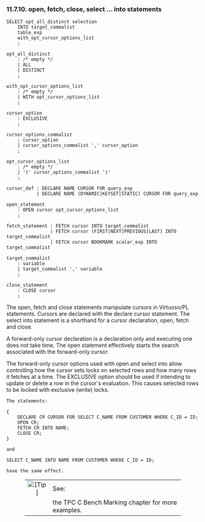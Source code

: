 <div id="openfetchetcintostmts" class="section">

<div class="titlepage">

<div>

<div>

### 11.7.10. open, fetch, close, select ... into statements

</div>

</div>

</div>

``` programlisting
SELECT opt_all_distinct selection
    INTO target_commalist
    table_exp
    with_opt_cursor_options_list
    ;

opt_all_distinct
    : /* empty */
    | ALL
    | DISTINCT
    ;

with_opt_cursor_options_list
    : /* empty */
    | WITH opt_cursor_options_list
    ;

cursor_option
    : EXCLUSIVE
    ;

cursor_options_commalist
    : cursor_option
    | cursor_options_commalist ',' cursor_option
    ;

opt_cursor_options_list
    : /* empty */
    | '(' cursor_options_commalist ')'
    ;

cursor_def : DECLARE NAME CURSOR FOR query_exp
           | DECLARE NAME (DYNAMIC|KEYSET|STATIC) CURSOR FOR query_exp

open_statement
    : OPEN cursor opt_cursor_options_list
    ;

fetch_statement : FETCH cursor INTO target_commalist
                | FETCH cursor (FIRST|NEXT|PREVIOUS|LAST) INTO target_commalist
                | FETCH cursor BOOKMARK scalar_exp INTO target_commalist

target_commalist
    : variable
    | target_commalist ',' variable
    ;

close_statement
    : CLOSE cursor
    ;
```

The open, fetch and close statements manipulate cursors in Virtuoso/PL
statements. Cursors are declared with the declare cursor statement. The
select into statement is a shorthand for a cursor declaration, open,
fetch and close.

A forward-only cursor declaration is a declaration only and executing
one does not take time. The open statement effectively starts the search
associated with the forward-only cursor.

The forward-only cursor options used with open and select into allow
controlling how the cursor sets locks on selected rows and how many rows
it fetches at a time. The EXCLUSIVE option should be used if intending
to update or delete a row in the cursor's evaluation. This causes
selected rows to be locked with exclusive (write) locks.

``` screen
The statements:

{
    DECLARE CR CURSOR FOR SELECT C_NAME FROM CUSTOMER WHERE C_ID = ID;
    OPEN CR;
    FETCH CR INTO NAME;
    CLOSE CR;
}

and

SELECT C_NAME INTO NAME FROM CUSTOMER WHERE C_ID = ID;

have the same effect.
```

<div class="tip" style="margin-left: 0.5in; margin-right: 0.5in;">

|                            |                                                    |
|:--------------------------:|:---------------------------------------------------|
| ![\[Tip\]](images/tip.png) | See:                                               |
|                            | the TPC C Bench Marking chapter for more examples. |

</div>

</div>
